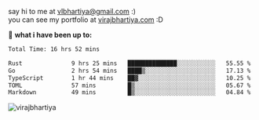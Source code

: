 say hi to me at [vlbhartiya@gmail.com](mailto:vlbhartiya@gmail.com) :)<br/>
you can see my portfolio at [virajbhartiya.com](https://virajbhartiya.com) :D<br/>


🚀 **what i have been up to:**

<!--START_SECTION:waka-->

```txt
Total Time: 16 hrs 52 mins

Rust              9 hrs 25 mins   ██████████████░░░░░░░░░░░   55.55 %
Go                2 hrs 54 mins   ████▒░░░░░░░░░░░░░░░░░░░░   17.13 %
TypeScript        1 hr 44 mins    ██▓░░░░░░░░░░░░░░░░░░░░░░   10.25 %
TOML              57 mins         █▒░░░░░░░░░░░░░░░░░░░░░░░   05.67 %
Markdown          49 mins         █▒░░░░░░░░░░░░░░░░░░░░░░░   04.84 %
```

<!--END_SECTION:waka-->

<p align="left"> <img src="https://komarev.com/ghpvc/?username=virajbhartiya&color=blue" alt="virajbhartiya" /> </p>
